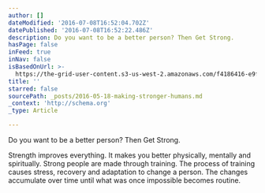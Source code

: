 ```yaml
---
author: []
dateModified: '2016-07-08T16:52:04.702Z'
datePublished: '2016-07-08T16:52:22.486Z'
description: Do you want to be a better person? Then Get Strong.
hasPage: false
inFeed: true
inNav: false
isBasedOnUrl: >-
  https://the-grid-user-content.s3-us-west-2.amazonaws.com/f4186416-e9f9-43b7-bf97-810002b61e63.jpg
title: ''
starred: false
sourcePath: _posts/2016-05-18-making-stronger-humans.md
_context: 'http://schema.org'
_type: Article

---
```

Do you want to be a better person? Then Get Strong.

Strength improves everything. It makes you better physically, mentally and spiritually. Strong people are made through training. The process of training causes stress, recovery and adaptation to change a person. The changes accumulate over time until what was once impossible becomes routine.